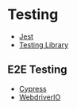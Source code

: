 # Testing

- [Jest](https://jestjs.io/)
- [Testing Library](https://testing-library.com/)

## E2E Testing

- [Cypress](https://docs.cypress.io/)
- [WebdriverIO](https://webdriver.io/)
